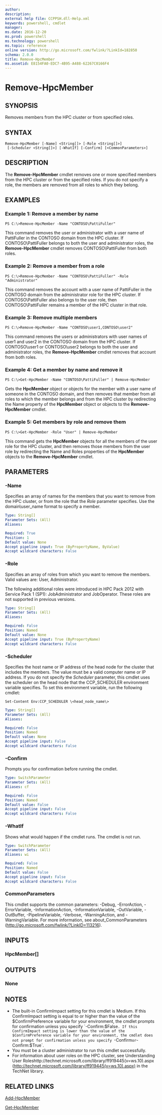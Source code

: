 ```yaml
---
author:
description:
external help file: CCPPSH.dll-Help.xml
keywords: powershell, cmdlet
manager:
ms.date: 2016-12-20
ms.prod: powershell
ms.technology: powershell
ms.topic: reference
online version: http://go.microsoft.com/fwlink/?LinkId=182850
schema: 2.0.0
title: Remove-HpcMember
ms.assetid: E8154FA0-EDC7-4B95-A488-62267C0166F4
---
```


# Remove-HpcMember

## SYNOPSIS
Removes members from the HPC cluster or from specified roles.

## SYNTAX

```
Remove-HpcMember [-Name] <String[]> [-Role <String[]>]
 [-Scheduler <String[]>] [-WhatIf] [-Confirm] [<CommonParameters>]
```

## DESCRIPTION
The **Remove-HpcMember** cmdlet removes one or more specified members from the HPC cluster or from the specified roles.
If you do not specify a role, the members are removed from all roles to which they belong.

## EXAMPLES

### Example 1: Remove a member by name
```
PS C:\>Remove-HpcMember -Name "CONTOSO\PattiFuller"
```

This command removes the user or administrator with a user name of PattiFuller in the CONTOSO domain from the HPC cluster.
If CONTOSO\PattiFuller belongs to both the user and administrator roles, the **Remove-HpcMember** cmdlet removes CONTOSO\PattiFuller from both roles.

### Example 2: Remove a member from a role
```
PS C:\>Remove-HpcMember -Name "CONTOSO\PattiFuller" -Role "Administrator"
```

This command removes the account with a user name of PattiFuller in the CONTOSO domain from the administrator role for the HPC cluster.
If CONTOSO\PattiFuller also belongs to the user role, then CONTOSO\PattiFuller remains a member of the HPC cluster in that role.

### Example 3: Remove multiple members
```
PS C:\>Remove-HpcMember -Name "CONTOSO\user1,CONTOSO\user2"
```

This command removes the users or administrators with user names of user1 and user2 in the CONTOSO domain from the HPC cluster.
If CONTOSO\user1 or CONTOSO\user2 belongs to both the user and administrator roles, the **Remove-HpcMember** cmdlet removes that account from both roles.

### Example 4: Get a member by name and remove it
```
PS C:\>Get-HpcMember -Name "CONTOSO\PattiFuller" | Remove-HpcMember
```

Gets the **HpcMember** object or objects for the member with a user name of someone in the CONTOSO domain, and then removes that member from all roles to which the member belongs and from the HPC cluster by redirecting the Name property of the **HpcMember** object or objects to the **Remove-HpcMember** cmdlet.

### Example 5: Get members by role and remove them
```
PS C:\>Get-HpcMember -Role "User" | Remove-HpcMember
```

This command gets the **HpcMember** objects for all the members of the user role for the HPC cluster, and then removes those members from the user role by redirecting the Name and Roles properties of the **HpcMember** objects to the **Remove-HpcMember** cmdlet.

## PARAMETERS

### -Name
Specifies an array of names for the members that you want to remove from the HPC cluster, or from the role that the *Role* parameter specifies.
Use the domain\user_name format to specify a member.

```yaml
Type: String[]
Parameter Sets: (All)
Aliases:

Required: True
Position: 1
Default value: None
Accept pipeline input: True (ByPropertyName, ByValue)
Accept wildcard characters: False
```

### -Role
Specifies an array of roles from which you want to remove the members.
Valid values are: User, Administrator.

The following additional roles were introduced in HPC Pack 2012 with Service Pack 1 (SP1): JobAdministrator and JobOperator.
These roles are not supported in previous versions.

```yaml
Type: String[]
Parameter Sets: (All)
Aliases:

Required: False
Position: Named
Default value: None
Accept pipeline input: True (ByPropertyName)
Accept wildcard characters: False
```

### -Scheduler
Specifies the host name or IP address of the head node for the cluster that includes the members.
The value must be a valid computer name or IP address.
If you do not specify the *Scheduler* parameter, this cmdlet uses the scheduler on the head node that the CCP_SCHEDULER environment variable specifies.
To set this environment variable, run the following cmdlet:

`Set-Content Env:CCP_SCHEDULER \<head_node_name\>`

```yaml
Type: String[]
Parameter Sets: (All)
Aliases:

Required: False
Position: Named
Default value: None
Accept pipeline input: False
Accept wildcard characters: False
```

### -Confirm
Prompts you for confirmation before running the cmdlet.

```yaml
Type: SwitchParameter
Parameter Sets: (All)
Aliases: cf

Required: False
Position: Named
Default value: False
Accept pipeline input: False
Accept wildcard characters: False
```

### -WhatIf
Shows what would happen if the cmdlet runs.
The cmdlet is not run.

```yaml
Type: SwitchParameter
Parameter Sets: (All)
Aliases: wi

Required: False
Position: Named
Default value: False
Accept pipeline input: False
Accept wildcard characters: False
```

### CommonParameters
This cmdlet supports the common parameters: -Debug, -ErrorAction, -ErrorVariable, -InformationAction, -InformationVariable, -OutVariable, -OutBuffer, -PipelineVariable, -Verbose, -WarningAction, and -WarningVariable. For more information, see about_CommonParameters (http://go.microsoft.com/fwlink/?LinkID=113216).

## INPUTS

### HpcMember[]

## OUTPUTS

### None

## NOTES
* The built-in ConfirmImpact setting for this cmdlet is Medium. If this ConfirmImpact setting is equal to or higher than the value of the $ConfirmPreference variable for your environment, the cmdlet prompts for confirmation unless you specify `-Confirm:$False`. If this ConfirmImpact setting is lower than the value of the $ConfirmPreference variable for your environment, the cmdlet does not prompt for confirmation unless you specify `-Confirm` or `-Confirm:$True`.
* You must be a cluster administrator to run this cmdlet successfully.
* For information about user roles on the HPC cluster, see Understanding User Roleshttp://technet.microsoft.com/library/ff919445(v=ws.10).aspx (http://technet.microsoft.com/library/ff919445(v=ws.10).aspx) in the TechNet library.

## RELATED LINKS

[Add-HpcMember](./Add-HpcMember.md)

[Get-HpcMember](./Get-HpcMember.md)
